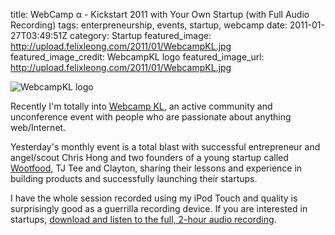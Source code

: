 title: WebCamp α - Kickstart 2011 with Your Own Startup (with Full Audio Recording)
tags: enterpreneurship, events, startup, webcamp
date: 2011-01-27T03:49:51Z
category: Startup
featured_image: http://upload.felixleong.com/2011/01/WebcampKL.jpg
featured_image_credit: WebcampKL logo
featured_image_url: http://upload.felixleong.com/2011/01/WebcampKL.jpg


![WebcampKL logo]({static}/images/2011/01/WebcampKL.jpg)

Recently I'm totally into [Webcamp KL][wckl], an active community and unconference event with people who are passionate about anything web/Internet.

Yesterday's monthly event is a total blast with successful entrepreneur and angel/scout Chris Hong and two founders of a young startup called [Wootfood][wootfood], TJ Tee and Clayton, sharing their lessons and experience in building products and successfully launching their startups.

I have the whole session recorded using my iPod Touch and quality is surprisingly good as a guerrilla recording device. If you are interested in startups, [download and listen to the full, 2-hour audio recording][ep].

[wckl]: https://www.facebook.com/groups/webcamp/
[wootfood]: http://wootfood.com/
[ep]: http://www.mediafire.com/?w360cj3o25od97v
